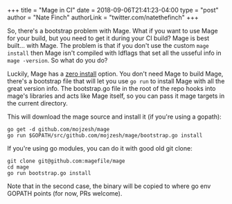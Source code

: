 +++
title = "Mage in CI"
date = 2018-09-06T21:41:23-04:00
type = "post"
author = "Nate Finch"
authorLink = "twitter.com/natethefinch"
+++

So, there's a bootstrap problem with Mage.  What if you want to use Mage for
your build, but you need to get it during your CI build?  Mage is best built...
with Mage.  The problem is that if you don't use the custom `mage install` then
Mage isn't compiled with ldflags that set all the usseful info in `mage
-version`.  So what do you do?

Luckily, Mage has a [zero install](/zeroInstall) option.  You don't need Mage to
build Mage, there's a bootstrap file that will let you use `go run` to install
Mage with all the great version info.  The bootstrap.go file in the root of the
repo hooks into mage's libraries and acts like Mage itself, so you can pass it
mage targets in the current directory.

This will download the mage source and install it (if you're using a gopath):

```plain
go get -d github.com/mojzesh/mage
go run $GOPATH/src/github.com/mojzesh/mage/bootstrap.go install
```

If you're using go modules, you can do it with good old git clone:

```plain
git clone git@github.com:magefile/mage
cd mage
go run bootstrap.go install
```

Note that in the second case, the binary will be copied to where go env GOPATH
points (for now, PRs welcome).